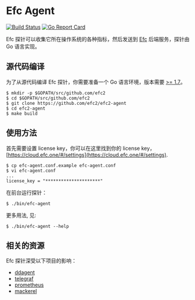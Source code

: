 # Efc Agent

[![Build Status](https://travis-ci.org/efc2/efc2-agent.svg?branch=master)](https://travis-ci.org/efc2/efc2-agent)
[![Go Report Card](https://goreportcard.com/badge/github.com/efc2/efc2-agent)](https://goreportcard.com/report/github.com/efc2/efc2-agent)

Efc 探针可以收集它所在操作系统的各种指标，然后发送到 [Efc](http://cloud.efc.one) 后端服务，探针由 Go 语言实现。

## 源代码编译

为了从源代码编译 Efc 探针，你需要准备一个 Go 语言环境，版本需要 [>= 1.7](https://golang.org/doc/install)。

```
$ mkdir -p $GOPATH/src/github.com/efc2
$ cd $GOPATH/src/github.com/efc2
$ git clone https://github.com/efc2/efc2-agent
$ cd efc2-agent
$ make build
```

## 使用方法

首先需要设置 license key，你可以在这里找到你的 license key，[https://cloud.efc.one/#/settings](https://cloud.efc.one/#/settings).

```
$ cp efc-agent.conf.example efc-agent.conf
$ vi efc-agent.conf
...
license_key = "*********************"
```

在前台运行探针：

```
$ ./bin/efc-agent
```

更多用法, 见:

```
$ ./bin/efc-agent --help
```

## 相关的资源

Efc 探针深受以下项目的影响：

- [ddagent](https://github.com/datadog/dd-agent)
- [telegraf](https://github.com/influxdata/telegraf)
- [prometheus](https://github.com/prometheus/prometheus)
- [mackerel](https://github.com/mackerelio/mackerel-agent)
